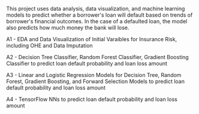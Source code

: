 This project uses data analysis, data visualization, and machine learning models to predict whether a borrower's loan will default based on trends of borrower's financial outcomes. In the case of a defaulted loan, the model also predicts how much money the bank will lose.

A1 - EDA and Data Visualization of Initial Varaibles for Insurance Risk, including OHE and Data Imputation

A2 - Decision Tree Classifier, Random Forest Classifier, Gradient Boosting Classifier to predict loan default probability and loan loss amount

A3 - Linear and Logistic Regression Models for Decision Tree, Random Forest, Gradient Boosting, and Forward Selection Models to predict loan default probability and loan loss amount

A4 - TensorFlow NNs to predict loan default probability and loan loss amount

